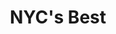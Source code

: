 ---
layout: case
name: nycbest
title: NYC's Best
tagline: For the second project in the Google UX Design program, I reimagined the pet adoption flow for an animal shelter to make it more accessible and straightforward.
button: Responsive Web App
description:
  - NYC’s Best is an animal shelter with three locations in New York City. They are dedicated to rescuing, rehabilitating, and finding forever homes for homeless and abandoned cats, dogs, and rabbits.
  - We aimed to provide its patrons with a quick way to **easily find and adopt a pet**.
backLink: /cases/nonna
nextPage:
  title: Reciplay
  link: /cases/reciplay
overview:
  deliverable: Responsive website
  roles:
    - Concept
    - Research
    - Visuals
    - Interaction
  duration: Dec 2022 - Feb 2023
  tool: Adobe XD
  problem: Available pet adoption websites have cluttered designs that **aren’t fully responsive, inefficient** or **unusable browsing features**, and **confusing information architecture**.
  solution:
    tag: Design a user-friendly responsive website by providing **clear navigation** and offering a **fast, efficient** pet search and adoption application process.
research:
  description: To understand the users I was designing for and their needs, I conducted qualitative research through a **competitive audit**, **empathy maps**, **interviews**, and **personas**.
  questions:
    - Who are our users?
    - What are their goals?
    - What features are needed for users to achieve these goals?
  target:
    description: The primary user group identified through my research was **working adults with families** and **early career professionals** who don’t have time to read through each pet profile.
  personas:
    - name: Niamh
      age: 35
      job: Dental hygenist
      quote: "I’m always thinking about new ways to spend quality time with my boys."
      image: portrait1.png
      goals:
        - Save for son's education
        - Find new activity to do with sons
        - Read every day
      needs:
        - Skimmable pet profiles
        - Filters for profile listings
        - Clear adoption process
    - name: Winston
      age: 21
      job: Student
      quote: "I hold high standards for myself and the people I surround myself with."
      image: portrait2.png
      goals:
        - Get straight A's this semester
        - Land full-time job in the city
        - Be more active each day
      needs:
        - Filters for pet characteristics
        - First-time pet parent info
        - Online contact options
  challenges:
    - Not assistive technology accessible
    - No descriptive filters
    - Poor information architecture
  opportunities:
    - Optimize for assistive technologies
    - Provide descriptive filters
    - Clear information architecture
  competitive_analysis:
    summary: Next, I compared the **pet adoption flow** on existing competitors’ sites. I selected **two direct competitors** from local animal shelters, along with **two indirect competitors** that offer services for pet owners.
    competitors:
      - competitor1.png
      - competitor2.png
      - competitor3.png
      - competitor4.png
ideation:
  summary: Next, I sketched out four different iterations of the homepage, with a focus on avoiding a text-heavy screen for a quicker browsing experience.
  diagram:
    image: ideation.png
    description: For the refined version, I prioritized a **quick and easy way to search pet profiles** with filters like location and pet type to help users save time.
wireframes:
  summary: For my digital wireframes, I prioritized **multiple ways to enter the user flow** through landmarks, such as navigation and search.
  images:
    - wireframe.png
    - wireframe2.png
sitemap:
  summary: "**Difficulty with website navigation** was a primary pain point for users, so I aimed to make the information architecture **simple and intuitive**. I created the sitemap with the common structure used by existing animal shelters in mind."
testing:
  notes:
    - I conducted **two rounds of usability studies**.
    - Findings from the first study helped **guide** the designs from wireframes to mockups.
    - The second study used a high-fidelity prototype and revealed what aspects of the mockups needed **refining**.
  study_type: Unmoderated
  location: United States
  participants: 5 participants
  length: 20-30 minutes
  image: test.gif
  tests:
    - Sign up to create new account.
    - Select menu item and add to cart.
    - Complete checkout for pickup order.
    - Track progress of order. Return to home once order is complete.
  insights:
    - Users want easy access to the **full menu**
    - Users want to use **familiar navigation styles** (e.g. scrolling and searching) on the homepage
    - Users want to order with **as little steps** involved as possible
    - Users want easy access to **current and past orders**
final_designs:
  - title: Single Sign-On and 2FA
    summary: I provided single-sign on options for the most commonly used platforms, as well as two-factor authentication for a quicker login process.
    image: design1.gif
  - title: Loyalty Discounts
    summary: I added a popup to apply offers on the checkout page to encourage use of the app, as well as a quicker checkout process.
    image: design2.gif
  - title: Order Estimates
    summary: I provided two options, ‘ASAP’ and ‘Schedule,’ for pickup and delivery times for users with unpredictable schedules.
    image: design3.gif
  - title: Live Order Tracking
    summary: I added live order tracking, with each step of the process listed, so that users with busy schedules could time their pickup accurately.
    image: design4.gif
takeaways:
  summary: "This was my **first portfolio project** in the Google UX Design certificate program, as well as my **first experience designing with Figma**. Throughout Courses 2-5, I began practicing and implementing the principles I was learning about. Watching my designs come to life and receiving user feedback was an **extremely rewarding and insightful process**."
  lessons:
    - lesson: Color Theory
      learning: I learned how much of an impact the color palette has on the overall impression and energy of a site. After changing the initial color scheme to a more vibrant purple, the site felt more suited to the modern, tailored-to-you concept I had in mind for NYC’s Best.
    - lesson: Accessibility
      learning: I learned that designing for people who use assistive technologies improves the user experience for all users through icons, bottom navigation bars, and an accessible color palette.
    - lesson: Labels
      learning: I learned that all button labels and CTAs should use language that is straightforward and understandable for users regardless of their familiarity with similar food ordering apps.
  next_steps:
    - Conduct a third usability study to evaluate whether the pain points users experienced have been effectively addressed
    - Conduct more user research to determine any new areas of need
---
